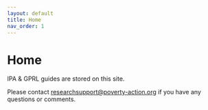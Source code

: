 ```yaml
---
layout: default
title: Home
nav_order: 1
---
```


# Home

IPA & GPRL guides are stored on this site. 

Please contact researchsupport@poverty-action.org if you have any questions or comments.
